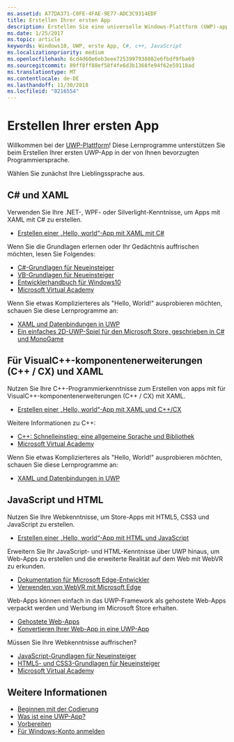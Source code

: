 ```yaml
---
ms.assetid: A77DA371-C0FE-4FAE-9E77-ADC3C9314EDF
title: Erstellen Ihrer ersten App
description: Erstellen Sie eine universelle Windows-Plattform (UWP)-app für Windows 10 mithilfe Ihrer bevorzugte Programmiersprache.
ms.date: 1/25/2017
ms.topic: article
keywords: Windows10, UWP, erste App, C#, c++, JavaScript
ms.localizationpriority: medium
ms.openlocfilehash: 6cd4d60e6eb3eee7253997938882e6fbdf9fba69
ms.sourcegitcommit: 89ff8ff88ef58f4fe6d3b1368fe94f62e59118ad
ms.translationtype: MT
ms.contentlocale: de-DE
ms.lasthandoff: 11/30/2018
ms.locfileid: "8216554"
---
```

# <a name="create-your-first-app"></a>Erstellen Ihrer ersten App

Willkommen bei der [UWP-Plattform](universal-application-platform-guide.md)! Diese Lernprogramme unterstützen Sie beim Erstellen Ihrer ersten UWP-App in der von Ihnen bevorzugten Programmiersprache.

Wählen Sie zunächst Ihre Lieblingssprache aus.

## <a name="c-and-xaml"></a>C# und XAML

Verwenden Sie Ihre .NET-, WPF- oder Silverlight-Kenntnisse, um Apps mit XAML mit C# zu erstellen.

* [Erstellen einer „Hello, world“-App mit XAML mit C#](create-a-hello-world-app-xaml-universal.md)

Wenn Sie die Grundlagen erlernen oder Ihr Gedächtnis auffrischen möchten, lesen Sie Folgendes:

* [C#-Grundlagen für Neueinsteiger](https://go.microsoft.com/fwlink/?linkid=850801)
* [VB-Grundlagen für Neueinsteiger](https://go.microsoft.com/fwlink/?linkid=850802)
* [Entwicklerhandbuch für Windows10](https://go.microsoft.com/fwlink/?linkid=850804)
* [Microsoft Virtual Academy](http://www.microsoftvirtualacademy.com/)

Wenn Sie etwas Komplizierteres als "Hello, World!" ausprobieren möchten, schauen Sie diese Lernprogramme an:

* [XAML und Datenbindungen in UWP](xaml-basics-intro.md)
* [Ein einfaches 2D-UWP-Spiel für den Microsoft Store, geschrieben in C# und MonoGame](get-started-tutorial-game-mg2d.md)


## <a name="visualc-component-extensions-ccx-and-xaml"></a>Für VisualC++-komponentenerweiterungen (C++ / CX) und XAML

Nutzen Sie Ihre C++-Programmierkenntnisse zum Erstellen von apps mit für VisualC++-komponentenerweiterungen (C++ / CX) mit XAML.

* [Erstellen einer „Hello, world“-App mit XAML und C++/CX](create-a-basic-windows-10-app-in-cpp.md)

Weitere Informationen zu C++:

* [C++: Schnelleinstieg: eine allgemeine Sprache und Bibliothek](http://www.microsoftvirtualacademy.com/training-courses/c-a-general-purpose-language-and-library-jump-start)
* [Microsoft Virtual Academy](http://go.microsoft.com/fwlink/p/?LinkID=389916)

Wenn Sie etwas Komplizierteres als "Hello, World!" ausprobieren möchten, schauen Sie diese Lernprogramme an:

* [XAML und Datenbindungen in UWP](xaml-basics-intro.md)

## <a name="javascript-and-html"></a>JavaScript und HTML

Nutzen Sie Ihre Webkenntnisse, um Store-Apps mit HTML5, CSS3 und JavaScript zu erstellen.

* [Erstellen einer „Hello, world“-App mit HTML und JavaScript](create-a-hello-world-app-js-uwp.md)

Erweitern Sie Ihr JavaScript- und HTML-Kenntnisse über UWP hinaus, um Web-Apps zu erstellen und die erweiterte Realität auf dem Web mit WebVR zu erkunden.

* [Dokumentation für Microsoft Edge-Entwickler](https://docs.microsoft.com/microsoft-edge/)
* [Verwenden von WebVR mit Microsoft Edge](https://docs.microsoft.com/en-us/microsoft-edge/webvr/)

Web-Apps können einfach in das UWP-Framework als gehostete Web-Apps verpackt werden und Werbung im Microsoft Store erhalten.

* [Gehostete Web-Apps](https://developer.microsoft.com/windows/bridges/hosted-web-apps)
* [Konvertieren Ihrer Web-App in eine UWP-App](../porting/hwa-create-windows.md)

Müssen Sie Ihre Webkenntnisse auffrischen?

* [JavaScript-Grundlagen für Neueinsteiger](http://www.microsoftvirtualacademy.com/training-courses/javascript-fundamentals-for-absolute-beginners)
* [HTML5- und CSS3-Grundlagen für Neueinsteiger](http://www.microsoftvirtualacademy.com/training-courses/html5-css3-fundamentals-development-for-absolute-beginners)
* [Microsoft Virtual Academy](http://go.microsoft.com/fwlink/p/?LinkID=389916)

## <a name="see-also"></a>Weitere Informationen

* [Beginnen mit der Codierung](create-uwp-apps.md)
* [Was ist eine UWP-App?](universal-application-platform-guide.md)
* [Vorbereiten](get-set-up.md)
* [Für Windows-Konto anmelden](sign-up.md)

